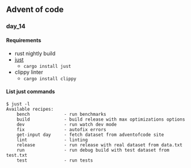 ## Advent of code

### day_14

#### Requirements
- rust nightly build
- [just](https://just.systems/man/en/)
  - `cargo install just`
- clippy linter
  - `cargo install clippy`

#### List just commands

```shell
$ just -l
Available recipes:
    bench             - run benchmarks
    build             - build release with max optimizations options
    dev               - run watch dev mode
    fix               - autofix errors
    get-input day     - fetch dataset from adventofcode site
    lint              - linting
    release           - run release with real dataset from data.txt
    run               - run debug build with test dataset from test.txt
    test              - run tests
```
